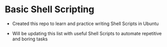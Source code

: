 # Basic Shell Scripting

- Created this repo to learn and practice writing Shell Scripts in Ubuntu

- Will be updating this list with useful Shell Scripts to automate repetitive and boring tasks
